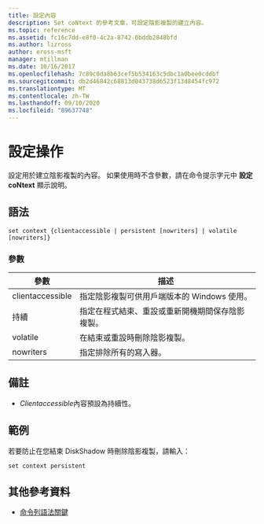 ```yaml
---
title: 設定內容
description: Set coNtext 的參考文章，可設定陰影複製的建立內容。
ms.topic: reference
ms.assetid: fc16c7dd-e8f0-4c2a-8742-0bddb2848bfd
ms.author: lizross
author: eross-msft
manager: mtillman
ms.date: 10/16/2017
ms.openlocfilehash: 7c89c0da8b63cef5b534163c5dbc1a0bee0cddbf
ms.sourcegitcommit: db2d46842c68813d043738d6523f13d8454fc972
ms.translationtype: MT
ms.contentlocale: zh-TW
ms.lasthandoff: 09/10/2020
ms.locfileid: "89637748"
---
```

# <a name="set-contex"></a>設定操作

設定用於建立陰影複製的內容。 如果使用時不含參數，請在命令提示字元中 **設定 coNtext** 顯示說明。



## <a name="syntax"></a>語法

```
set context {clientaccessible | persistent [nowriters] | volatile [nowriters]}
```

### <a name="parameters"></a>參數

|參數|描述|
|---------|-----------|
|clientaccessible|指定陰影複製可供用戶端版本的 Windows 使用。|
|持續|指定在程式結束、重設或重新開機期間保存陰影複製。|
|volatile|在結束或重設時刪除陰影複製。|
|nowriters|指定排除所有的寫入器。|

## <a name="remarks"></a>備註

-   *Clientaccessible*內容預設為持續性。

## <a name="examples"></a>範例

若要防止在您結束 DiskShadow 時刪除陰影複製，請輸入：
```
set context persistent
```

## <a name="additional-references"></a>其他參考資料

- [命令列語法關鍵](command-line-syntax-key.md)